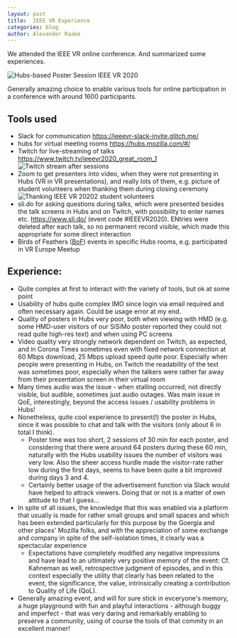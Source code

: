 ```yaml
---
layout: post
title:  IEEE VR Experience
categories: blog
author: Alexander Raake
---
```

We attended the IEEE VR online conference.
And summarized some experiences.

![Hubs-based Poster Session IEEE VR 2020](https://i.imgur.com/Nq0rG3z.jpg)

Generally amazing choice to enable various tools for online participation in a conference with around 1600 participants.

## Tools used
* Slack for communication https://ieeevr-slack-invite.glitch.me/
* hubs for virtual meeting rooms https://hubs.mozilla.com/#/
* Twitch for live-streaming of talks https://www.twitch.tv/ieeevr2020_great_room_1
![Twitch stream after sessions](https://i.imgur.com/30kA2Ln.jpg)
* Zoom to get presenters into video, when they were not presenting in Hubs (VR in VR presentations), and really lots of them, e.g. picture of student volunteers when thanking them during closing ceremony
![Thanking IEEE VR 20202 student volunteers](https://i.imgur.com/izbjx0P.png)
* sli.do for asking questions during talks, which were presented besides the talk screens in Hubs and on Twitch, with possibility to enter names etc. https://www.sli.do/ (event code #IEEEVR2020). ENtries were deleted after each talk, so no permanent record visible, which made this appropriate for some direct interaction
* Birds of Feathers ([BoF](https://en.wikipedia.org/wiki/Birds_of_a_feather_(computing))) events in specific Hubs rooms, e.g. participated in VR Europe Meetup

## Experience:
* Quite complex at first to interact with the variety of tools, but ok at some point
* Usability of hubs quite complex IMO since login via email required and often necessary again. Could be usage error at my end.
* Quality of posters in Hubs very poor, both when viewing with HMD (e.g. some HMD-user visitors of our SiSiMo poster reported they could not read quite high-res text) and when using PC screens
* Video quality very strongly network dependent on Twitch, as expected, and in Corona Times sometimes even with fixed network connection at 60 Mbps download, 25 Mbps upload speed quite poor. Especially when people were presenting in Hubs, on Twitch the readability of the text was sometimes poor, especially when the talkers were rather far away from their presentation screen in their virtual room
* Many times audio was the issue - when stalling occurred, not directly visible, but audible, sometimes just audio outages. Was main issue in QoE, interestingly, beyond the access issues / usability problems in Hubs!
* Nonetheless, quite cool experience to present(!) the poster in Hubs, since it was possible to chat and talk with the visitors (only about 6 in total I think).
    * Poster time was too short, 2 sessions of 30 min for each poster, and considering that there were around 64 posters during these 60 min, naturally with the Hubs usability issues the number of visitors was very low. Also the sheer access hurdle made the visitor-rate rather low during the first days, seems to have been quite a bit improved during days 3 and 4.
    * Certainly better usage of the advertisement function via Slack would have helped to attrack viewers. Doing that or not is a matter of own attitude to that I guess...
* In spite of all issues, the knowledge that this was enabled via a platform that usually is made for rather small groups and small spaces and which has been extended particularly for this purpose by the Goergia and other places' Mozilla folks, and with the appreciation of some exchange and company in spite of the self-isolation times, it clearly was a spectacular experience
    * Expectations have completely modified any negative impressions and have lead to an ultimately very positive memory of the event: Cf. Kahneman as well, retrospective judgment of episodes, and in this context especially the utility that clearly has been related to the event, the significance, the value, intrinsically creating a contribution to Quality of Life (QoL).
* Generally amazing event, and will for sure stick in evceryone's memory, a huge playground with fun and playful interactions - although buggy and imperfect - that was very daring and remarkably enabling to preserve a community, using of course the tools of that commity in an excellent manner!

